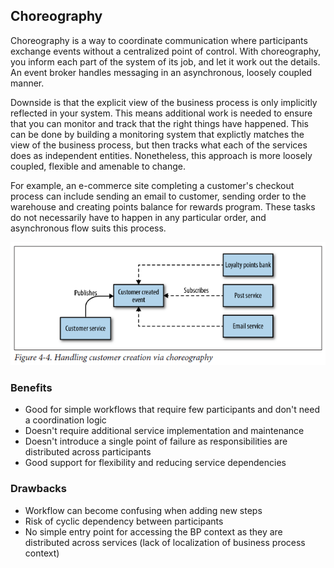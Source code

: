 ## Choreography

Choreography is a way to coordinate communication where participants exchange events without a centralized point of control. With choreography, you inform each part of the system of its job, and let it work out the details. An event broker handles messaging in an asynchronous, loosely coupled manner.

Downside is that the explicit view of the business process is only implicitly reflected in your system. This means additional work is needed to ensure that you can monitor and track that the right things have happened. This can be done by building a monitoring system that explictly matches the view of the business process, but then tracks what each of the services does as independent entities. Nonetheless, this approach is more loosely coupled, flexible and amenable to change.

For example, an e-commerce site completing a customer's checkout process can include sending an email to customer, sending order to the warehouse and creating points balance for rewards program. These tasks do not necessarily have to happen in any particular order, and asynchronous flow suits this process.

<img src="../../../_snapshots/choreography.PNG">

### Benefits

- Good for simple workflows that require few participants and don't need a coordination logic
- Doesn't require additional service implementation and maintenance
- Doesn't introduce a single point of failure as responsibilities are distributed across participants
- Good support for flexibility and reducing service dependencies

### Drawbacks

- Workflow can become confusing when adding new steps
- Risk of cyclic dependency between participants
- No simple entry point for accessing the BP context as they are distributed across services (lack of localization of business process context)
